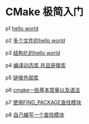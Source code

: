 # CMake 极简入门

p1 [hello world](./p1-hello)

p2 [多个文件的hello world](./p2-command)

p3 [结构化的hello world](./p3-helloworld)

p4 [编译动态库 并且链接库](./p4-library)

p5 [链接外部库](./p5-use-library)

p6 [cmake一些基本常量以及语法](./p6-cmake-constant)

p7 [使用FIND_PACKAGE查找模块](./p7-find-module)

p8 [自己编写一个查找模块](./p8-find-my-module)


